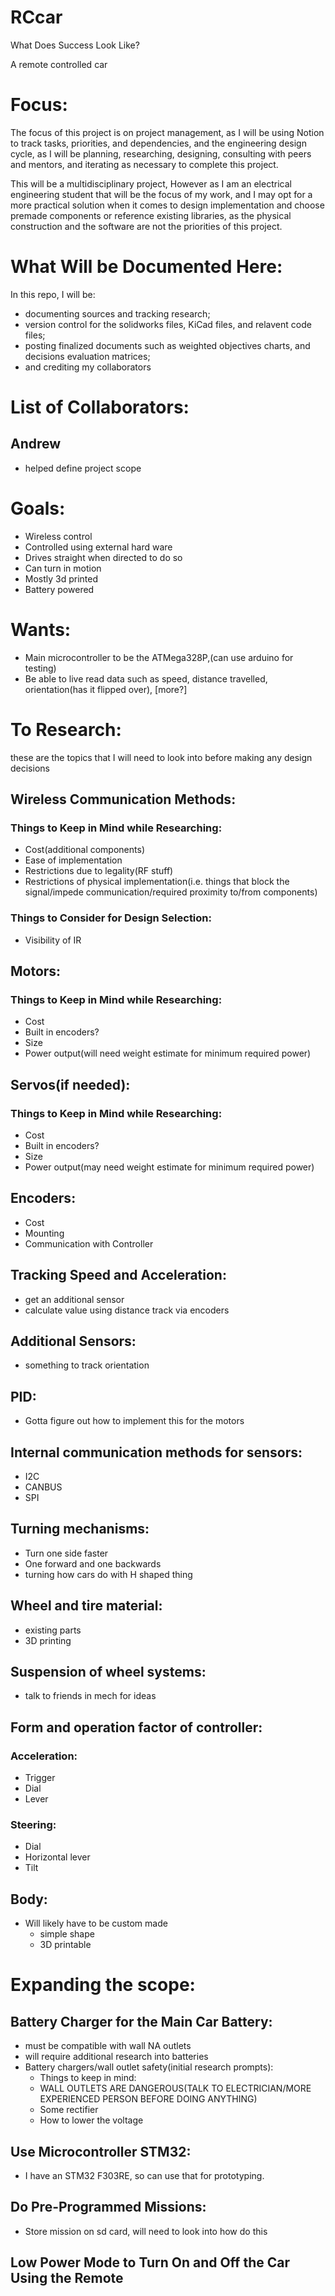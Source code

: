 # RCcar
What Does Success Look Like?

A remote controlled car

# Focus:
The focus of this project is on project management, as I will be using Notion to track tasks, priorities, 
and dependencies, and the engineering design cycle, as I will be planning, researching, designing, consulting with peers and mentors, 
and iterating as necessary to complete this project.

This will be a multidisciplinary project, 
However as I am an electrical engineering student that will be the focus of my work, 
and I may opt for a more practical solution when it comes to design implementation and choose premade components or reference existing libraries, 
as the physical construction and the software are not the priorities of this project.

# What Will be Documented Here:
In this repo, I will be:
- documenting sources and tracking research;
- version control for the solidworks files, KiCad files, and relavent code files;
- posting finalized documents such as weighted objectives charts, and decisions evaluation matrices;
- and crediting my collaborators

# List of Collaborators:
## Andrew
- helped define project scope


# Goals:
- Wireless control
- Controlled using external hard ware
- Drives straight when directed to do so
- Can turn in motion
- Mostly 3d printed
- Battery powered


# Wants:
- Main microcontroller to be the ATMega328P,(can use arduino for testing)
- Be able to live read data such as speed, distance travelled, orientation(has it flipped over), [more?]



# To Research:
these are the topics that I will need to look into before making any design decisions
## Wireless Communication Methods:
### Things to Keep in Mind while Researching:
- Cost(additional components)
- Ease of implementation
- Restrictions due to legality(RF stuff)
- Restrictions of physical implementation(i.e. things that block the signal/impede communication/required proximity to/from components)
### Things to Consider for Design Selection:
- Visibility of IR

## Motors:
### Things to Keep in Mind while Researching:
- Cost
- Built in encoders?
- Size
- Power output(will need weight estimate for minimum required power)

## Servos(if needed):
### Things to Keep in Mind while Researching:
- Cost
- Built in encoders?
- Size
- Power output(may need weight estimate for minimum required power)

## Encoders:
- Cost
- Mounting
- Communication with Controller

## Tracking Speed and Acceleration:
- get an additional sensor
- calculate value using distance track via encoders

## Additional Sensors:
- something to track orientation


## PID:
- Gotta figure out how to implement this for the motors

## Internal communication methods for sensors:
- I2C
- CANBUS
- SPI

## Turning mechanisms:
- Turn one side faster
- One forward and one backwards
- turning how cars do with H shaped thing

## Wheel and tire material:
- existing parts
- 3D printing

## Suspension of wheel systems:
- talk to friends in mech for ideas

## Form and operation factor of controller:
### Acceleration:
- Trigger
- Dial
- Lever
### Steering:
- Dial
- Horizontal lever
- Tilt

## Body:
- Will likely have to be custom made
	- simple shape
 	- 3D printable

# Expanding the scope:
## Battery Charger for the Main Car Battery: 
- must be compatible with wall NA outlets
- will require additional research into batteries
- Battery chargers/wall outlet safety(initial research prompts):
	- Things to keep in mind:
	- WALL OUTLETS ARE DANGEROUS(TALK TO ELECTRICIAN/MORE EXPERIENCED PERSON BEFORE DOING ANYTHING)
	- Some rectifier
	- How to lower the voltage
## Use Microcontroller STM32:
- I have an STM32 F303RE, so can use that for prototyping.
## Do Pre-Programmed Missions:
- Store mission on sd card, will need to look into how do this
## Low Power Mode to Turn On and Off the Car Using the Remote
